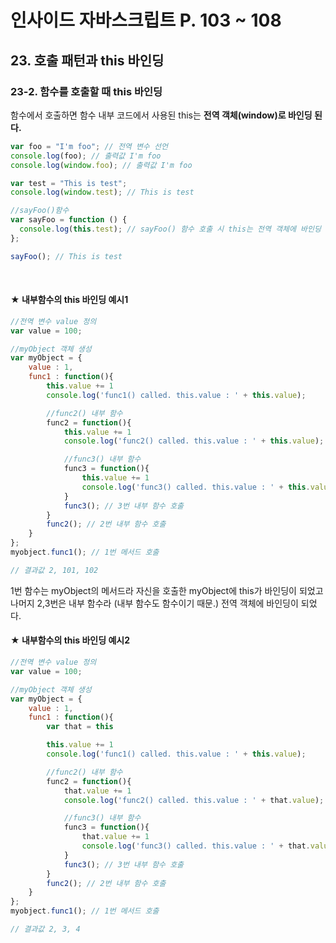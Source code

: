 # 인사이드 자바스크립트 P. 103 ~ 108

## 23. 호출 패턴과 this 바인딩
### 23-2. 함수를 호출할 때 this 바인딩

함수에서 호출하면 함수 내부 코드에서 사용된 this는 **전역 객체(window)로 바인딩 된다.**

```js
var foo = "I'm foo"; // 전역 변수 선언
console.log(foo); // 출력값 I'm foo
console.log(window.foo); // 출력값 I'm foo
```

```js
var test = "This is test";
console.log(window.test); // This is test

//sayFoo()함수
var sayFoo = function () {
  console.log(this.test); // sayFoo() 함수 호출 시 this는 전역 객체에 바인딩 된다.
};

sayFoo(); // This is test
```

<br />

#### ★ 내부함수의 this 바인딩 예시1

```js
//전역 변수 value 정의
var value = 100;

//myObject 객체 생성
var myObject = {
    value : 1,
    func1 : function(){
        this.value += 1
        console.log('func1() called. this.value : ' + this.value);

        //func2() 내부 함수
        func2 = function(){
            this.value += 1
            console.log('func2() called. this.value : ' + this.value);

            //func3() 내부 함수
            func3 = function(){
                this.value += 1
                console.log('func3() called. this.value : ' + this.value))
            }
            func3(); // 3번 내부 함수 호출
        }
        func2(); // 2번 내부 함수 호출
    }
};
myobject.func1(); // 1번 메서드 호출

// 결과값 2, 101, 102
```

1번 함수는 myObject의 메서드라 자신을 호출한 myObject에 this가 바인딩이 되었고 나머지 2,3번은 내부 함수라 (내부 함수도 함수이기 때문.) 전역 객체에 바인딩이 되었다. 

#### ★ 내부함수의 this 바인딩 예시2

```js
//전역 변수 value 정의
var value = 100;

//myObject 객체 생성
var myObject = {
    value : 1,
    func1 : function(){
        var that = this

        this.value += 1
        console.log('func1() called. this.value : ' + this.value);

        //func2() 내부 함수
        func2 = function(){
            that.value += 1
            console.log('func2() called. this.value : ' + that.value);

            //func3() 내부 함수
            func3 = function(){
                that.value += 1
                console.log('func3() called. this.value : ' + that.value))
            }
            func3(); // 3번 내부 함수 호출
        }
        func2(); // 2번 내부 함수 호출
    }
};
myobject.func1(); // 1번 메서드 호출

// 결과값 2, 3, 4
```